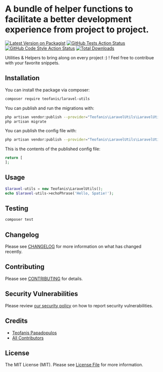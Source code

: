 # A bundle of helper functions to facilitate a better development experience from project to project.

[![Latest Version on Packagist](https://img.shields.io/packagist/v/teofanis/laravel-utils.svg?style=flat-square)](https://packagist.org/packages/teofanis/laravel-utils)
[![GitHub Tests Action Status](https://img.shields.io/github/workflow/status/teofanis/laravel-utils/run-tests?label=tests)](https://github.com/teofanis/laravel-utils/actions?query=workflow%3Arun-tests+branch%3Amain)
[![GitHub Code Style Action Status](https://img.shields.io/github/workflow/status/teofanis/laravel-utils/Check%20&%20fix%20styling?label=code%20style)](https://github.com/teofanis/laravel-utils/actions?query=workflow%3A"Check+%26+fix+styling"+branch%3Amain)
[![Total Downloads](https://img.shields.io/packagist/dt/teofanis/laravel-utils.svg?style=flat-square)](https://packagist.org/packages/teofanis/laravel-utils)

Utilities & Helpers to bring along on every project :) !
Feel free to contribue with your favorite snippets.

## Installation

You can install the package via composer:

```bash
composer require teofanis/laravel-utils
```

You can publish and run the migrations with:

```bash
php artisan vendor:publish --provider="Teofanis\LaravelUtils\LaravelUtilsServiceProvider" --tag="laravel-utils-migrations"
php artisan migrate
```

You can publish the config file with:
```bash
php artisan vendor:publish --provider="Teofanis\LaravelUtils\LaravelUtilsServiceProvider" --tag="laravel-utils-config"
```

This is the contents of the published config file:

```php
return [
];
```

## Usage

```php
$laravel-utils = new Teofanis\LaravelUtils();
echo $laravel-utils->echoPhrase('Hello, Spatie!');
```

## Testing

```bash
composer test
```

## Changelog

Please see [CHANGELOG](CHANGELOG.md) for more information on what has changed recently.

## Contributing

Please see [CONTRIBUTING](.github/CONTRIBUTING.md) for details.

## Security Vulnerabilities

Please review [our security policy](../../security/policy) on how to report security vulnerabilities.

## Credits

- [Teofanis Papadopulos](https://github.com/teofanis)
- [All Contributors](../../contributors)

## License

The MIT License (MIT). Please see [License File](LICENSE.md) for more information.
